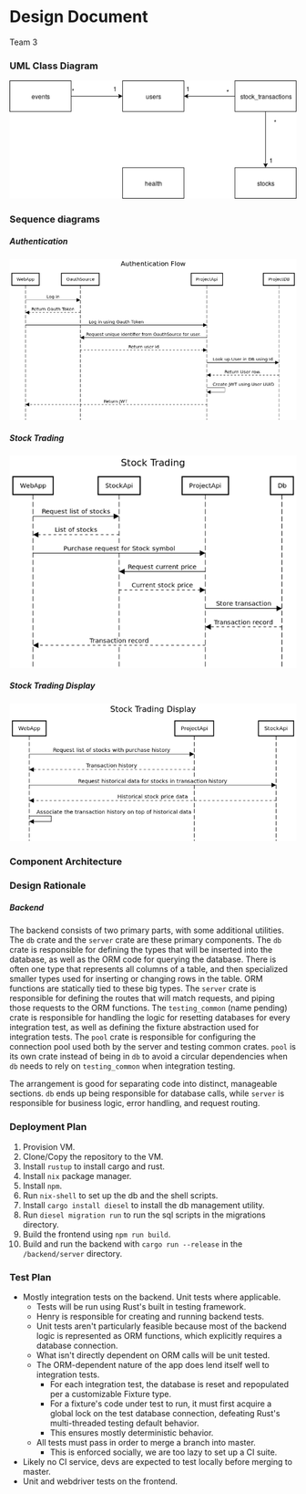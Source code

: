 # Design Document
Team 3


### UML Class Diagram
![auth](../../diagrams/Relations.png)

### Sequence diagrams
##### Authentication
![auth](../../diagrams/AuthenticationFlow.png)
##### Stock Trading
![auth](../../diagrams/StockTrading.png)
##### Stock Trading Display
![auth](../../diagrams/StockTradingDisplay.png)

### Component Architecture

### Design Rationale
##### Backend
The backend consists of two primary parts, with some additional utilities.
The `db` crate and the `server` crate are these primary components.
The `db` crate is responsible for defining the types that will be inserted into the database, as well as the ORM code for querying the database.
There is often one type that represents all columns of a table, and then specialized smaller types used for inserting or changing rows in the table.
ORM functions are statically tied to these big types.
The `server` crate is responsible for defining the routes that will match requests, and piping those requests to the ORM functions.
The `testing_common` (name pending) crate is responsible for handling the logic for resetting databases for every integration test, as well as defining the fixture abstraction used for integration tests.
The `pool` crate is responsible for configuring the connection pool used both by the server and testing common crates.
`pool` is its own crate instead of being in `db` to avoid a circular dependencies when `db` needs to rely on `testing_common` when integration testing.

The arrangement is good for separating code into distinct, manageable sections.
`db` ends up being responsible for database calls, while `server` is responsible for business logic, error handling, and request routing.


### Deployment Plan
1. Provision VM.
2. Clone/Copy the repository to the VM.
3. Install `rustup` to install cargo and rust.
4. Install `nix` package manager.
5. Install `npm`.
6. Run `nix-shell` to set up the db and the shell scripts.
7. Install `cargo install diesel` to install the db management utility.
8. Run `diesel migration run` to run the sql scripts in the migrations directory.
8. Build the frontend using `npm run build`.
9. Build and run the backend with `cargo run --release` in the `/backend/server` directory.

### Test Plan
* Mostly integration tests on the backend. Unit tests where applicable.
  * Tests will be run using Rust's built in testing framework.
  * Henry is responsible for creating and running backend tests.
  * Unit tests aren't particularly feasible because most of the backend logic is represented as ORM functions, which explicitly requires a database connection.
  * What isn't directly dependent on ORM calls will be unit tested.
  * The ORM-dependent nature of the app does lend itself well to integration tests.
    * For each integration test, the database is reset and repopulated per a customizable Fixture type.
    * For a fixture's code under test to run, it must first acquire a global lock on the test database connection, defeating Rust's multi-threaded testing default behavior.
    * This ensures mostly deterministic behavior.
  * All tests must pass in order to merge a branch into master.
    * This is enforced socially, we are too lazy to set up a CI suite.
* Likely no CI service, devs are expected to test locally before merging to master.
* Unit and webdriver tests on the frontend.